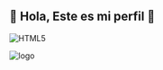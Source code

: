 ## :japanese_goblin: Hola, Este es mi perfil :japanese_ogre:

![HTML5](https://img.shields.io/badge/html5-%23E34F26.svg?style=for-the-badge&logo=html5&logoColor=white)


![logo](https://firebasestorage.googleapis.com/v0/b/random-666.appspot.com/o/thorfinn.jpg?alt=media&token=00810336-c033-424b-bf31-0f34ec5a64cc)
